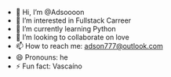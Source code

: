 - 👋 Hi, I’m @Adsoooon
- 👀 I’m interested in Fullstack Carreer
- 🌱 I’m currently learning Python
- 💞️ I’m looking to collaborate on love
- 📫 How to reach me: adson777@outlook.com
- 😄 Pronouns: he
- ⚡ Fun fact: Vascaíno

<!---
Adsoooon/Adsoooon is a ✨ special ✨ repository because its `README.md` (this file) appears on your GitHub profile.
You can click the Preview link to take a look at your changes.
--->
